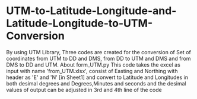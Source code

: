 # UTM-to-Latitude-Longitude-and-Latitude-Longitude-to-UTM-Conversion
By using UTM Library, Three codes are created for the conversion of Set of coordinates from UTM to DD and DMS, from DD to UTM and DMS and from DMS to DD and UTM.
About form_UTM.py
This code takes the excel as input with name 'from_UTM.xlsx', consist of Easting and Northing with header as 'E' and 'N' [in Sheet1] and convert to Latitude and Longitudes in both desimal degrees and Degrees,Minutes and seconds and the  desimal values of output can be adjusted in 3rd and 4th line of the code
